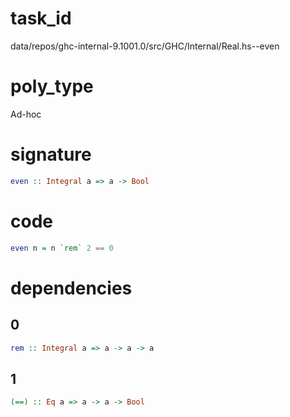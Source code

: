 
# task_id
data/repos/ghc-internal-9.1001.0/src/GHC/Internal/Real.hs--even

# poly_type
Ad-hoc

# signature
```haskell
even :: Integral a => a -> Bool
```   

# code
```haskell
even n = n `rem` 2 == 0
```

# dependencies
## 0
```haskell
rem :: Integral a => a -> a -> a
```
## 1
```haskell
(==) :: Eq a => a -> a -> Bool
```
